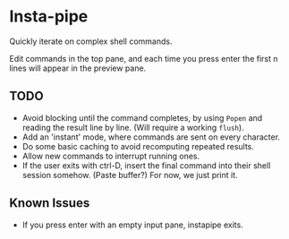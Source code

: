 # Insta-pipe

Quickly iterate on complex shell commands.

Edit commands in the top pane, and each time you press enter the
first n lines will appear in the preview pane.

## TODO

 - Avoid blocking until the command completes, by using `Popen`
   and reading the result line by line. (Will require a working `flush`).
 - Add an 'instant' mode, where commands are sent on every character.
 - Do some basic caching to avoid recomputing repeated results.
 - Allow new commands to interrupt running ones.
 - If the user exits with ctrl-D, insert the final command into their
   shell session somehow. (Paste buffer?) For now, we just print it.

## Known Issues

 - If you press enter with an empty input pane, instapipe exits.

